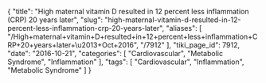 {
    "title": "High maternal vitamin D resulted in 12 percent less inflammation (CRP) 20 years later",
    "slug": "high-maternal-vitamin-d-resulted-in-12-percent-less-inflammation-crp-20-years-later",
    "aliases": [
        "/High+maternal+vitamin+D+resulted+in+12+percent+less+inflammation+CRP+20+years+later+\u2013+Oct+2016",
        "/7912"
    ],
    "tiki_page_id": 7912,
    "date": "2016-10-21",
    "categories": [
        "Cardiovascular",
        "Metabolic Syndrome",
        "Inflammation"
    ],
    "tags": [
        "Cardiovascular",
        "Inflammation",
        "Metabolic Syndrome"
    ]
}